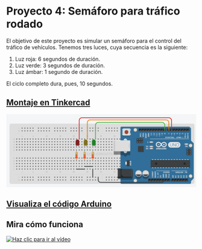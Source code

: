 # Proyecto 4: Semáforo para tráfico rodado

El objetivo de este proyecto es simular un semáforo para el control del tráfico de vehículos. Tenemos tres luces, cuya secuencia es la siguiente:
1. Luz roja: 6 segundos de duración.
2. Luz verde: 3 segundos de duración.
3. Luz ámbar: 1 segundo de duración.

El ciclo completo dura, pues, 10 segundos.

## [Montaje en Tinkercad](https://www.tinkercad.com/things/jwSI7gIUxyI)

[![](imágenes/semáforo_v.png)](https://www.tinkercad.com/things/jwSI7gIUxyI "Ver el circuito en TinkerCAD")

## [Visualiza el código Arduino](semaforo_v/semaforo_v.ino)

## Mira cómo funciona

[![Haz clic para ir al vídeo](http://img.youtube.com/vi/P5vXDf1sYSQ/0.jpg)](http://www.youtube.com/watch?v=P5vXDf1sYSQ "Haz clic para ver el vídeo")